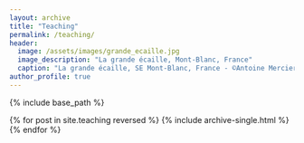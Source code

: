 ```yaml
---
layout: archive
title: "Teaching"
permalink: /teaching/
header:
  image: /assets/images/grande_ecaille.jpg
  image_description: "La grande écaille, Mont-Blanc, France"
  caption: "La grande écaille, SE Mont-Blanc, France - ©Antoine Mercier"
author_profile: true
---
```


{% include base_path %}

{% for post in site.teaching reversed %}
  {% include archive-single.html %}
{% endfor %}
